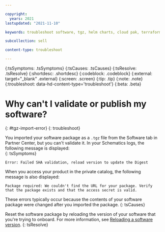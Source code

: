 ```yaml
---

copyright:
  years: 2021
lastupdated: "2021-11-10"

keywords: troubleshoot software, tgz, helm charts, cloud pak, terraform

subcollection: sell

content-type: troubleshoot

---
```


{:tsSymptoms: .tsSymptoms}
{:tsCauses: .tsCauses}
{:tsResolve: .tsResolve}
{:shortdesc: .shortdesc}
{:codeblock: .codeblock}
{:external: target="_blank" .external}
{:screen: .screen}
{:tip: .tip}
{:note: .note}
{:troubleshoot: data-hd-content-type='troubleshoot'}
{:beta: .beta}

# Why can't I validate or publish my software? 
{: #tgz-import-error}
{: troubleshoot}

You imported your software package as a `.tgz` file from the Software tab in Partner Center, but you can't validate it. In your Schematics logs, the following message is displayed:   
{: tsSymptoms}

`Error: Failed SHA validation, reload version to update the Digest`

When you access your product in the private catalog, the following message is also displayed: 

`Package required: We couldn't find the URL for your package. Verify that the package exists and that the access secret is valid.`

These errors typically occur because the contents of your software package were changed after you imported the package. 
{: tsCauses}

Reset the software package by reloading the version of your software that you're trying to onboard. For more information, see [Reloading a software version](/docs/sell?topic=sell-software-reload). 
{: tsResolve}

